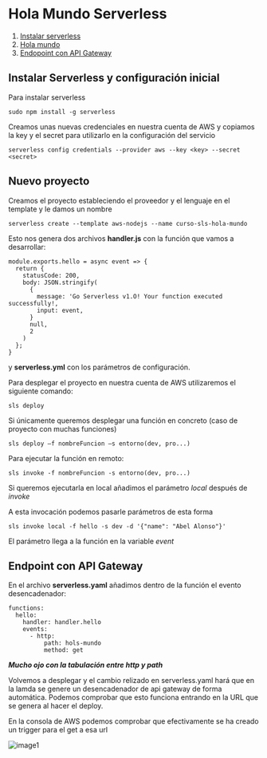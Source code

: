 # Hola Mundo Serverless

1. [Instalar serverless](#serverless)
2. [Hola mundo](#new)
3. [Endopoint con API Gateway](#apigateway)

<a name="serverless"></a>
## Instalar Serverless y configuración inicial

Para instalar serverless 

~~~
sudo npm install -g serverless  
~~~
 
Creamos unas nuevas credenciales en nuestra cuenta de AWS y copiamos la key y el secret para utilizarlo en la configuración del servicio 
 
~~~
serverless config credentials --provider aws --key <key> --secret <secret> 
~~~
<a name="new"></a>
## Nuevo proyecto

Creamos el proyecto estableciendo el proveedor y el lenguaje en el template y le damos un nombre 

~~~
serverless create --template aws-nodejs --name curso-sls-hola-mundo 
~~~

Esto nos genera dos archivos **handler.js**  con la función que vamos a desarrollar:
 
~~~
module.exports.hello = async event => {
  return { 
    statusCode: 200, 
    body: JSON.stringify(
      {
        message: 'Go Serverless v1.O! Your function executed successfully!,
        input: event, 
      }
      null,
      2
    )
  };
}
~~~

y  **serverless.yml** con los parámetros de configuración.

Para desplegar el proyecto en nuestra cuenta de AWS utilizaremos el siguiente comando: 

~~~
sls deploy 
~~~

Si únicamente queremos desplegar una función en concreto (caso de proyecto con muchas funciones) 
 
~~~
sls deploy –f nombreFuncion –s entorno(dev, pro...) 
~~~
 
Para ejecutar la función en remoto: 

~~~
sls invoke -f nombreFuncion -s entorno(dev, pro...) 
~~~

Si queremos ejecutarla en local añadimos el parámetro *local* después de *invoke*

A esta invocación podemos pasarle parámetros de esta forma 

~~~
sls invoke local -f hello -s dev -d '{"name": "Abel Alonso"}' 
~~~

El parámetro llega a la función en la variable *event*

<a name="apigateway"></a>
## Endpoint con API Gateway

En el archivo **serverless.yaml** añadimos dentro de la función el evento desencadenador: 

~~~
functions:
  hello:
    handler: handler.hello 
    events: 
      - http: 
          path: hols-mundo
          method: get
~~~

   ***Mucho ojo con la tabulación entre http y path***

Volvemos a desplegar y el cambio relizado en serverless.yaml hará que en la lamda se genere un desencadenador de api gateway de forma automática. Podemos comprobar que esto funciona entrando en la URL que se genera al hacer el deploy. 

En la consola de AWS podemos comprobar que efectivamente se ha creado un trigger para el get a esa url 

![image1]('./images/image1.png)